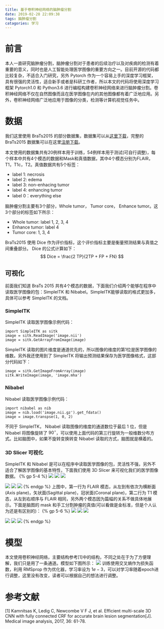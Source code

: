 ```yaml
---
title: 基于卷积神经网络的脑肿瘤分割
date: 2019-02-28 22:09:38
tags: 脑肿瘤分割
catagories: 学习
---
```

# 前言
本人一直研究脑肿瘤分割，脑肿瘤分割对于患者的后续治疗以及对疾病的检测有着重要的意义，同时也是人工智能处理医学图像的重要方向之一。目前开源的代码都比较复杂，不适合入门研究，另外 Pytorch 作为一个容易上手的深度学习框架，具有很强的灵活性，适合新手或者是科研工作者，所以本文的代码将使用深度学习框架 Pytorch1.0 和 Python3.6 进行编程构建卷积神经网络来进行脑肿瘤分割。卷积神经网络不仅在自然图像而且在医学图像在内的其他图像都有着广泛地应用。另外，卷积神经网络广泛地应用于图像的分类，检测等计算机视觉任务中。

# 数据
我们这里使用 BraTs2015 的部分数据集，数据集可以从[这里下载](https://github.com/yaq007/Autofocus-Layer)，完整的BraTs2015 数据集可以在这里[注册下载](https://www.smir.ch/BRATS/Start2015)。

本文使用的数据集共有20例样本用于训练，54例样本用于测试(可自行调整)，每个样本中共有4个模态的数据和Mask和真值数据，其中4个模态分别为FLAIR， T1，T1c，T2。真值数据共有5个标签：
* label 1: necrosis
* label 2: edema
* label 3: non-enhacing tumor
* label 4: enhancing tumor
* label 0：everything else

脑肿瘤分割主要有3个部分，Whole tumor， Tumor core， Enhance tumor。这3个部分的标签如下所示：
* Whole tumor: label 1, 2, 3, 4
* Enhance tumor: label 4
* Tumor core: 1, 3, 4

BraTs2015 使用 Dice 作为评价指标，这个评价指标主要是衡量预测结果与真值之间重叠部分。 Dice 的公式计算如下：
$$ Dice = \frac{2 TP}{2TP + FP + FN} $$

## 可视化
前面我们知道 BraTs 2015 共有4个模态的数据，下面我们介绍两个能够在程序中读取医学图像的包：SimpleITK 和 Nibabel。SimpleITK能够读取的格式更加多，具体可以参考 SimpleITK 的文档。

### SimpleITK
SimpleITK 读取医学图像示例代码：
```
import SimpleITK as sitk
image = sitk.ReadImage('image.nii')
image = sitk.GetArrayFromImage(image)
```
SimpleITK 读取的图片维度是通道优先的，所以图像的维度的第1位是医学图像的维数。另外我还使用到了 SimpleITK 将输出预测结果保存为医学图像格式，这部分代码如下：
```
image = sitk.GetImageFromArray(image)
sitk.WriteImage(image, 'image.mha')
```

### Nibabel
Nibabel 读取医学图像示例代码：
```
import nibabel as nib 
image = nib.load('image.nii.gz').get_fdata()
image = image.transpse(1, 0, 2)
```
不同于 SimpleITK， Nibabel 读取图像的维度的通道数位于最后 1 位，但是 Nibabel 将图像旋转了 $90^{\circ}$，可以使用上面代码的第三行旋转为一般维数分布方式。比如脑图中，如果不旋转变换转变 Nibabel 读取的方式，脑图就是横着的。

### 3D Slicer 可视化
SimpleITK 和 Nibabel 是可以在程序中读取医学图像的包，灵活性不强，另外不适合了解医学图像的基本特性，下面我们使用 3D Slicer 来可视化我们的医学图像数据。
{% gp 5-4 %}
![](https://raw.githubusercontent.com/hjyai94/Blog/master/source/uploads/brain_tumor_segmentation_CNN/FLAIR_axis.png)
![](https://raw.githubusercontent.com/hjyai94/Blog/master/source/uploads/brain_tumor_segmentation_CNN/FLAIR_sagittal.png)
![](https://raw.githubusercontent.com/hjyai94/Blog/master/source/uploads/brain_tumor_segmentation_CNN/FLAIR_coronal.png)

![](https://raw.githubusercontent.com/hjyai94/Blog/master/source/uploads/brain_tumor_segmentation_CNN/T1_axis.png)
![](https://raw.githubusercontent.com/hjyai94/Blog/master/source/uploads/brain_tumor_segmentation_CNN/t1_sagittal.png)
![](https://raw.githubusercontent.com/hjyai94/Blog/master/source/uploads/brain_tumor_segmentation_CNN/T1_coronal.png)
{% endgp %}
上图中，第一行为 FLAIR 模态，从左到有依次为横断面(Axis plane)，矢状面(Sagittal plane)，冠状面(Coronal plane)，第二行为 T1 模态，从左到右顺序与 FLAIR 相同，另外两个模态因为篇幅的关系不做具体地展示。下面是脑图的 mask 和手工分割肿瘤的真值(可以看做是金标准，但是个人认为还是有区别的)：
{% gp 5-6 %}
![](https://raw.githubusercontent.com/hjyai94/Blog/master/source/uploads/brain_tumor_segmentation_CNN/mask_axis.png)
![](https://raw.githubusercontent.com/hjyai94/Blog/master/source/uploads/brain_tumor_segmentation_CNN/mask_sagittal.png)
![](https://raw.githubusercontent.com/hjyai94/Blog/master/source/uploads/brain_tumor_segmentation_CNN/mask_coronal.png)

![](https://raw.githubusercontent.com/hjyai94/Blog/master/source/uploads/brain_tumor_segmentation_CNN/ground_truth_axis.png)
![](https://raw.githubusercontent.com/hjyai94/Blog/master/source/uploads/brain_tumor_segmentation_CNN/ground_truth_sagittal.png)
![](https://raw.githubusercontent.com/hjyai94/Blog/master/source/uploads/brain_tumor_segmentation_CNN/ground_truth_coronal.png)
{% endgp %}


# 模型
本文使用卷积神经网络，主要结构参考[1]中的结构，不同之处在于为了方便理解，我们只是用了一条通道。模型如下图所示：
![](https://raw.githubusercontent.com/hjyai94/Blog/master/source/uploads/brain_tumor_segmentation_CNN/brain_tumor_segmentation_model.png)
训练使用交叉熵作为损失函数，利用 RMSprop 作为优化器，学习率设为 $1e-3$，可以对学习率随着epoch进行调整，这里没有改变，读者可以根据自己的想法进行调整。

# 参考文献
[1] Kamnitsas K, Ledig C, Newcombe V F J, et al. Efficient multi-scale 3D CNN with fully connected CRF for accurate brain lesion segmentation[J]. Medical image analysis, 2017, 36: 61-78.
